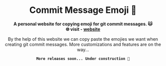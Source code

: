 <h1 align="center">Commit Message Emoji 🚀</h1>

<div align="center">
<strong>
  
A personal website for copying emoji for git commit messages. 🐱<br>
🌐 visit - [website](https://imsreyas.github.io/commitMessageEmoji/)

</strong>

By the help of this website we can copy paste the emojies we want when creating git commit messages. More customizations and features are on the way...

**`More releases soon... Under construction 🚧`**

</div>



